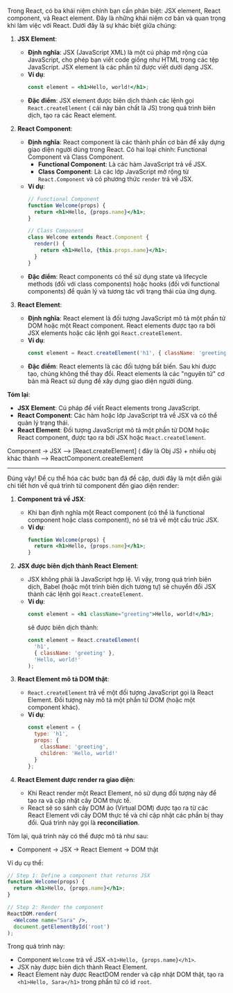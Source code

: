 Trong React, có ba khái niệm chính bạn cần phân biệt: JSX element, React component, và React element. Đây là những khái niệm cơ bản và quan trọng khi làm việc với React. Dưới đây là sự khác biệt giữa chúng:

1. **JSX Element**:
   - **Định nghĩa**: JSX (JavaScript XML) là một cú pháp mở rộng của JavaScript, cho phép bạn viết code giống như HTML trong các tệp JavaScript. JSX element là các phần tử được viết dưới dạng JSX.
   - **Ví dụ**:
     ```jsx
     const element = <h1>Hello, world!</h1>;
     ```
   - **Đặc điểm**: JSX element được biên dịch thành các lệnh gọi `React.createElement` ( cái này bản chất là JS)  trong quá trình biên dịch, tạo ra các React element.

2. **React Component**:
   - **Định nghĩa**: React component là các thành phần cơ bản để xây dựng giao diện người dùng trong React. Có hai loại chính: Functional Component và Class Component.
     - **Functional Component**: Là các hàm JavaScript trả về JSX.
     - **Class Component**: Là các lớp JavaScript mở rộng từ `React.Component` và có phương thức `render` trả về JSX.
   - **Ví dụ**:
     ```jsx
     // Functional Component
     function Welcome(props) {
       return <h1>Hello, {props.name}</h1>;
     }

     // Class Component
     class Welcome extends React.Component {
       render() {
         return <h1>Hello, {this.props.name}</h1>;
       }
     }
     ```
   - **Đặc điểm**: React components có thể sử dụng state và lifecycle methods (đối với class components) hoặc hooks (đối với functional components) để quản lý và tương tác với trạng thái của ứng dụng.

3. **React Element**:
   - **Định nghĩa**: React element là đối tượng JavaScript mô tả một phần tử DOM hoặc một React component. React elements được tạo ra bởi JSX elements hoặc các lệnh gọi `React.createElement`.
   - **Ví dụ**:
     ```jsx
     const element = React.createElement('h1', { className: 'greeting' }, 'Hello, world!');
     ```
   - **Đặc điểm**: React elements là các đối tượng bất biến. Sau khi được tạo, chúng không thể thay đổi. React elements là các "nguyên tử" cơ bản mà React sử dụng để xây dựng giao diện người dùng.

**Tóm lại**:
- **JSX Element**: Cú pháp để viết React elements trong JavaScript.
- **React Component**: Các hàm hoặc lớp JavaScript trả về JSX và có thể quản lý trạng thái.
- **React Element**: Đối tượng JavaScript mô tả một phần tử DOM hoặc React component, được tạo ra bởi JSX hoặc `React.createElement`.

Component -> JSX --> [React.createElement] ( đây là Obj JS) + nhiều obj khác thành --> ReactComponent.createElement



-------------------------------
Đúng vậy! Để cụ thể hóa các bước bạn đã đề cập, dưới đây là một diễn giải chi tiết hơn về quá trình từ component đến giao diện render:

1. **Component trả về JSX**:
   - Khi bạn định nghĩa một React component (có thể là functional component hoặc class component), nó sẽ trả về một cấu trúc JSX.
   - **Ví dụ**:
     ```jsx
     function Welcome(props) {
       return <h1>Hello, {props.name}</h1>;
     }
     ```

2. **JSX được biên dịch thành React Element**:
   - JSX không phải là JavaScript hợp lệ. Vì vậy, trong quá trình biên dịch, Babel (hoặc một trình biên dịch tương tự) sẽ chuyển đổi JSX thành các lệnh gọi `React.createElement`.
   - **Ví dụ**:
     ```jsx
     const element = <h1 className="greeting">Hello, world!</h1>;
     ```
     sẽ được biên dịch thành:
     ```javascript
     const element = React.createElement(
       'h1',
       { className: 'greeting' },
       'Hello, world!'
     );
     ```

3. **React Element mô tả DOM thật**:
   - `React.createElement` trả về một đối tượng JavaScript gọi là React Element. Đối tượng này mô tả một phần tử DOM (hoặc một component khác).
   - **Ví dụ**:
     ```javascript
     const element = {
       type: 'h1',
       props: {
         className: 'greeting',
         children: 'Hello, world!'
       }
     };
     ```

4. **React Element được render ra giao diện**:
   - Khi React render một React Element, nó sử dụng đối tượng này để tạo ra và cập nhật cây DOM thực tế.
   - React sẽ so sánh cây DOM ảo (Virtual DOM) được tạo ra từ các React Element với cây DOM thực tế và chỉ cập nhật các phần bị thay đổi. Quá trình này gọi là **reconciliation**.

Tóm lại, quá trình này có thể được mô tả như sau:
- Component -> JSX -> React Element -> DOM thật

Ví dụ cụ thể:
```jsx
// Step 1: Define a component that returns JSX
function Welcome(props) {
  return <h1>Hello, {props.name}</h1>;
}

// Step 2: Render the component
ReactDOM.render(
  <Welcome name="Sara" />,
  document.getElementById('root')
);
```
Trong quá trình này:
- Component `Welcome` trả về JSX `<h1>Hello, {props.name}</h1>`.
- JSX này được biên dịch thành React Element.
- React Element này được ReactDOM render và cập nhật DOM thật, tạo ra `<h1>Hello, Sara</h1>` trong phần tử có id `root`.

